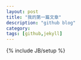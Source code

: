 ```yaml
---
layout: post
title: "我的第一篇文章"
description: "github blog"
category: 
tags: [github,jekyll]
---
```

{% include JB/setup %}
